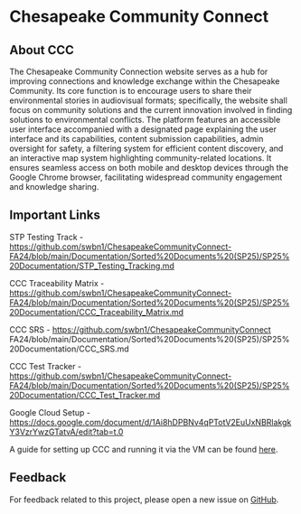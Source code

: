 # Chesapeake Community Connect

## About CCC

The Chesapeake Community Connection website serves as a hub for improving connections and knowledge exchange within the Chesapeake Community. Its core function is to encourage users to share their environmental stories in audiovisual formats; specifically, the website shall focus on community solutions and the current innovation involved in finding solutions to environmental conflicts. The platform features an accessible user interface accompanied with a designated page explaining the user interface and its capabilities, content submission capabilities, admin oversight for safety, a filtering system for efficient content discovery, and an interactive map system highlighting community-related locations. It ensures seamless access on both mobile and desktop devices through the Google Chrome browser, facilitating widespread community engagement and knowledge sharing.

## Important Links

STP Testing Track - https://github.com/swbn1/ChesapeakeCommunityConnect-FA24/blob/main/Documentation/Sorted%20Documents%20(SP25)/SP25%20Documentation/STP_Testing_Tracking.md 

CCC Traceability Matrix - https://github.com/swbn1/ChesapeakeCommunityConnect-FA24/blob/main/Documentation/Sorted%20Documents%20(SP25)/SP25%20Documentation/CCC_Traceability_Matrix.md

CCC SRS - https://github.com/swbn1/ChesapeakeCommunityConnect FA24/blob/main/Documentation/Sorted%20Documents%20(SP25)/SP25%20Documentation/CCC_SRS.md 

CCC Test Tracker - https://github.com/swbn1/ChesapeakeCommunityConnect-FA24/blob/main/Documentation/Sorted%20Documents%20(SP25)/SP25%20Documentation/CCC_Test_Tracker.md 

Google Cloud Setup - https://docs.google.com/document/d/1Ai8hDPBNv4qPTotV2EuUxNBRlakgkY3VzrYwzGTatvA/edit?tab=t.0 

A guide for setting up CCC and running it via the VM can be found [here](CCC_VMGuide.md).



## Feedback

For feedback related to this project, please open a new issue on
[GitHub](https://github.com/SamAlby/chesapeakecommunityconnect/issues).
